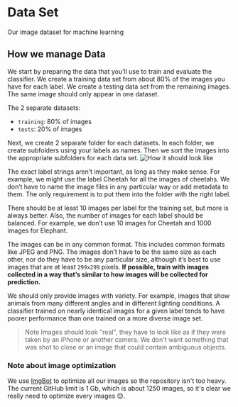 # Data Set
Our image dataset for machine learning

## How we manage Data

We start by preparing the data that you’ll use to train and evaluate the classifier. We create a training data set from about 80% of the images you have for each label. We create a testing data set from the remaining images. The same image should only appear in one dataset.

The 2 separate datasets:
- `training`: 80% of images
- `tests`: 20% of images

Next, we create 2 separate folder for each datasets. In each folder, we create subfolders using your labels as names. Then we sort the images into the appropriate subfolders for each data set.
![How it should look like](https://docs-assets.developer.apple.com/published/4bd09c3420/b789d462-92c2-4d26-9479-d5288eef2438.png)

The exact label strings aren’t important, as long as they make sense. For example, we might use the label Cheetah for all the images of cheetahs. We don’t have to name the image files in any particular way or add metadata to them. The only requirement is to put them into the folder with the right label.

There should be at least 10 images per label for the training set, but more is always better. Also, the number of images for each label should be balanced. For example, we don’t use 10 images for Cheetah and 1000 images for Elephant.

The images can be in any common format. This includes common formats like JPEG and PNG. The images don’t have to be the same size as each other, nor do they have to be any particular size, although it’s best to use images that are at least `299x299` pixels. **If possible, train with images collected in a way that’s similar to how images will be collected for prediction.**

We should only provide images with variety. For example, images that show animals from many different angles and in different lighting conditions. A classifier trained on nearly identical images for a given label tends to have poorer performance than one trained on a more diverse image set.

> Note
> Images should look "real", they have to look like as if they were taken by an iPhone or another camera. We don't want something that was shot to close or an image that could contain ambiguous objects.

### Note about image optimization

We use [ImgBot](https://imgbot.net) to optimize all our images so the repository isn't too heavy. The current GitHub limit is 1 Gb, which is about 1250 images, so it's clear we really need to optimize every images 😊.
